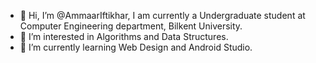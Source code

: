 - 👋 Hi, I’m @AmmaarIftikhar, I am currently a Undergraduate student at Computer Engineering department, Bilkent University.
- 👀 I’m interested in Algorithms and Data Structures.
- 🌱 I’m currently learning Web Design and Android Studio.


<!---
AmmaarIftikhar/AmmaarIftikhar is a ✨ special ✨ repository because its `README.md` (this file) appears on your GitHub profile.
You can click the Preview link to take a look at your changes.
--->
